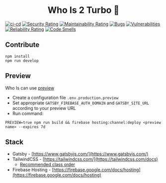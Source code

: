 <h1 align="center">
  Who Is 2 Turbo 🚀
</h1>

[![ci-cd](https://github.com/publicissapient-france/who-is-2-turbo-web/actions/workflows/ci-cd.yml/badge.svg)](https://github.com/publicissapient-france/who-is-2-turbo-web/actions/workflows/ci-cd.yml)
[![Security Rating](https://sonarcloud.io/api/project_badges/measure?project=publicissapient-france_who-is-2-turbo-web&metric=security_rating)](https://sonarcloud.io/summary/new_code?id=publicissapient-france_who-is-2-turbo-web)
[![Maintainability Rating](https://sonarcloud.io/api/project_badges/measure?project=publicissapient-france_who-is-2-turbo-web&metric=sqale_rating)](https://sonarcloud.io/summary/new_code?id=publicissapient-france_who-is-2-turbo-web)
[![Bugs](https://sonarcloud.io/api/project_badges/measure?project=publicissapient-france_who-is-2-turbo-web&metric=bugs)](https://sonarcloud.io/summary/new_code?id=publicissapient-france_who-is-2-turbo-web)
[![Vulnerabilities](https://sonarcloud.io/api/project_badges/measure?project=publicissapient-france_who-is-2-turbo-web&metric=vulnerabilities)](https://sonarcloud.io/summary/new_code?id=publicissapient-france_who-is-2-turbo-web)
[![Reliability Rating](https://sonarcloud.io/api/project_badges/measure?project=publicissapient-france_who-is-2-turbo-web&metric=reliability_rating)](https://sonarcloud.io/summary/new_code?id=publicissapient-france_who-is-2-turbo-web)
[![Code Smells](https://sonarcloud.io/api/project_badges/measure?project=publicissapient-france_who-is-2-turbo-web&metric=code_smells)](https://sonarcloud.io/summary/new_code?id=publicissapient-france_who-is-2-turbo-web)

## Contribute

```shell
npm install
npm run develop
```

## Preview

Who Is can use [preview](https://firebase.google.com/docs/hosting/manage-hosting-resources)

* Create a configuration file `.env.production.preview`
* Set appropriate `GATSBY_FIREBASE_AUTH_DOMAIN` and `GATSBY_SITE_URL` according to your preview URL
* Run command:

```shell
PREVIEW=true npm run build && firebase hosting:channel:deploy <preview name> --expires 7d
```

## Stack

* Gatsby - [https://www.gatsbyjs.com/](https://www.gatsbyjs.com/)
* TailwindCSS - [https://tailwindcss.com/](https://tailwindcss.com/docs)
  * [Recommended class order](https://tailwindcss.com/blog/automatic-class-sorting-with-prettier#how-classes-are-sorted)
* Firebase Hosting - [https://firebase.google.com/docs/hosting](https://firebase.google.com/docs/hosting)
